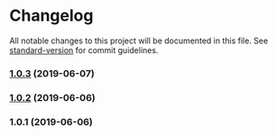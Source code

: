 # Changelog

All notable changes to this project will be documented in this file. See [standard-version](https://github.com/conventional-changelog/standard-version) for commit guidelines.

### [1.0.3](https://github.com/web-west/generate-soroban-training/compare/v1.0.2...v1.0.3) (2019-06-07)



### [1.0.2](https://github.com/web-west/generate-soroban-training/compare/v1.0.1...v1.0.2) (2019-06-06)



### 1.0.1 (2019-06-06)
